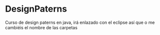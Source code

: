 # DesignPaterns
Curso de design paterns en java, irá enlazado con el eclipse así que o me cambiéis el nombre de las carpetas
